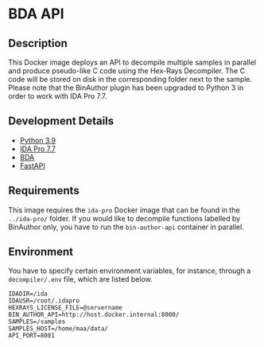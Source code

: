 # BDA API

## Description
This Docker image deploys an API to decompile multiple samples in parallel and produce pseudo-like C code using the Hex-Rays Decompiler. 
The C code will be stored on disk in the corresponding folder next to the sample.
Please note that the BinAuthor plugin has been upgraded to Python 3 in order to work with IDA Pro 7.7.

## Development Details
- [Python 3.9](https://peps.python.org/pep-0596/)
- [IDA Pro 7.7](https://www.hex-rays.com/products/ida/news/7_7sp1/)
- [BDA](https://github.com/calaylin/bda)
- [FastAPI](https://fastapi.tiangolo.com/)

## Requirements
This image requires the `ida-pro` Docker image that can be found in the `../ida-pro/` folder.
If you would like to decompile functions labelled by BinAuthor only, you have to run the `bin-author-api` container in parallel.

## Environment
You have to specify certain environment variables, for instance, through a `decompiler/.env` file, which are listed below.

```
IDADIR=/ida
IDAUSR=/root/.idapro
HEXRAYS_LICENSE_FILE=@servername
BIN_AUTHOR_API=http://host.docker.internal:8000/
SAMPLES=/samples
SAMPLES_HOST=/home/maa/data/
API_PORT=8001
```